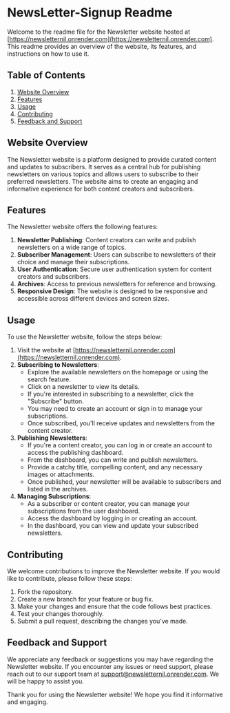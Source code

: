 # NewsLetter-Signup Readme

Welcome to the readme file for the Newsletter website hosted at [https://newsletternil.onrender.com](https://newsletternil.onrender.com). This readme provides an overview of the website, its features, and instructions on how to use it.

## Table of Contents
1. [Website Overview](#website-overview)
2. [Features](#features)
3. [Usage](#usage)
4. [Contributing](#contributing)
5. [Feedback and Support](#feedback-and-support)

## Website Overview
The Newsletter website is a platform designed to provide curated content and updates to subscribers. It serves as a central hub for publishing newsletters on various topics and allows users to subscribe to their preferred newsletters. The website aims to create an engaging and informative experience for both content creators and subscribers.

## Features
The Newsletter website offers the following features:

1. **Newsletter Publishing**: Content creators can write and publish newsletters on a wide range of topics.
2. **Subscriber Management**: Users can subscribe to newsletters of their choice and manage their subscriptions.
3. **User Authentication**: Secure user authentication system for content creators and subscribers.
4. **Archives**: Access to previous newsletters for reference and browsing.
5. **Responsive Design**: The website is designed to be responsive and accessible across different devices and screen sizes.

## Usage
To use the Newsletter website, follow the steps below:

1. Visit the website at [https://newsletternil.onrender.com](https://newsletternil.onrender.com).
2. **Subscribing to Newsletters**:
   - Explore the available newsletters on the homepage or using the search feature.
   - Click on a newsletter to view its details.
   - If you're interested in subscribing to a newsletter, click the "Subscribe" button.
   - You may need to create an account or sign in to manage your subscriptions.
   - Once subscribed, you'll receive updates and newsletters from the content creator.
3. **Publishing Newsletters**:
   - If you're a content creator, you can log in or create an account to access the publishing dashboard.
   - From the dashboard, you can write and publish newsletters.
   - Provide a catchy title, compelling content, and any necessary images or attachments.
   - Once published, your newsletter will be available to subscribers and listed in the archives.
4. **Managing Subscriptions**:
   - As a subscriber or content creator, you can manage your subscriptions from the user dashboard.
   - Access the dashboard by logging in or creating an account.
   - In the dashboard, you can view and update your subscribed newsletters.

## Contributing
We welcome contributions to improve the Newsletter website. If you would like to contribute, please follow these steps:

1. Fork the repository.
2. Create a new branch for your feature or bug fix.
3. Make your changes and ensure that the code follows best practices.
4. Test your changes thoroughly.
5. Submit a pull request, describing the changes you've made.

## Feedback and Support
We appreciate any feedback or suggestions you may have regarding the Newsletter website. If you encounter any issues or need support, please reach out to our support team at support@newsletternil.onrender.com. We will be happy to assist you.

Thank you for using the Newsletter website! We hope you find it informative and engaging.
